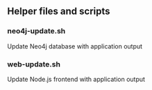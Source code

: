 ## Helper files and scripts ##

### neo4j-update.sh ###
Update Neo4j database with application output

### web-update.sh ###
Update Node.js frontend with application output
